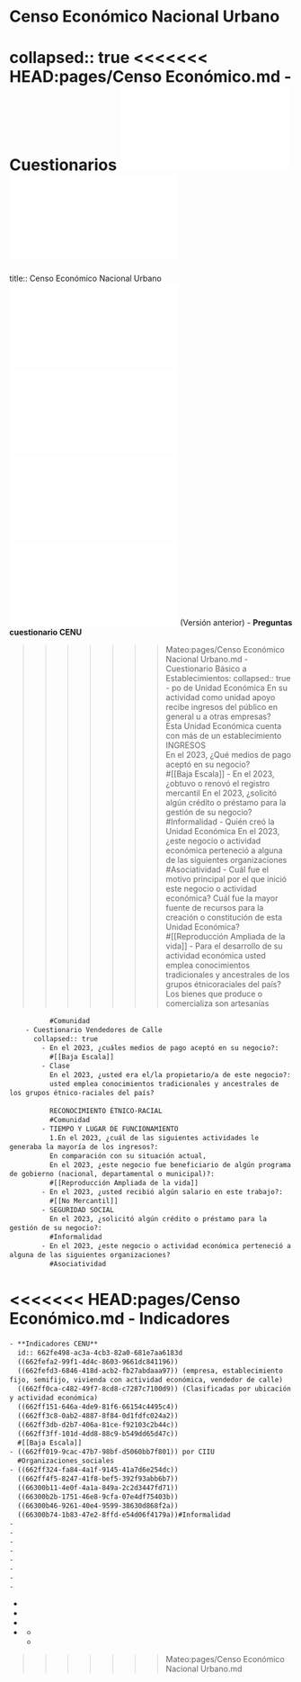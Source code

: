 # Censo Económico Nacional Urbano
collapsed:: true
<<<<<<< HEAD:pages/Censo Económico.md
	- **Cuestionarios**
	  ![CE cuestionario Básico Establecimientos.pdf](../assets/CE_cuestionariobasico_estable.pdf)  
	  ![CE Cuestionario Vendedores Calle.pdf](../assets/CE_cuestionariovendedores_calle.pdf)
=======
title:: Censo Económico Nacional Urbano
![CE cuestionario Básico Establecimientos.pdf](../assets/CE_cuestionariobasico_estable.pdf)
![CE Cuestionario Vendedores Calle.pdf](../assets/CE_cuestionariovendedores_calle.pdf)
![PlanGeneral CENU.pdf](../assets/PlanGeneral_CENU_1714417394656_0.pdf)
![Plan General - Censo Económico-02082023.pdf](../assets/Plan_General_-_Censo_Económico-02082023_1714424439479_0.pdf) (Versión anterior)
	- **Preguntas cuestionario CENU**
>>>>>>> Mateo:pages/Censo Económico Nacional Urbano.md
		- Cuestionario Básico a Establecimientos:
		  collapsed:: true
			- po de Unidad Económica 
			  En su actividad como unidad apoyo recibe ingresos del público en general u a otras empresas?  
			  Esta Unidad Económica cuenta con más de un establecimiento  
			  INGRESOS  
			  En el 2023, ¿Qué medios de pago aceptó en su negocio?  
			  #[[Baja Escala]]
			- En el 2023, ¿obtuvo o renovó el registro mercantil
			  En el 2023, ¿solicitó algún crédito o préstamo para la gestión de su negocio?  
			  #Informalidad
			- Quién creó la Unidad Económica
			  En el 2023, ¿este negocio o actividad económica perteneció a alguna de las siguientes organizaciones  
			  #Asociatividad
			- Cuál fue el motivo principal por el que inició este negocio o actividad económica?
			  Cuál fue la mayor fuente de recursos para la creación o constitución de esta Unidad Económica?  
			  #[[Reproducción Ampliada de la vida]]
			- Para el desarrollo de su actividad económica usted emplea conocimientos tradicionales y ancestrales de los grupos étnicoraciales del país?
			  Los bienes que produce o comercializa son artesanías  
			    
			  #Comunidad
		- Cuestionario Vendedores de Calle
		  collapsed:: true
			- En el 2023, ¿cuáles medios de pago aceptó en su negocio?:
			  #[[Baja Escala]]
			- Clase
			  En el 2023, ¿usted era el/la propietario/a de este negocio?:  
			  usted emplea conocimientos tradicionales y ancestrales de los grupos étnico-raciales del país?  
			    
			  RECONOCIMIENTO ÉTNICO-RACIAL  
			  #Comunidad
			- TIEMPO Y LUGAR DE FUNCIONAMIENTO
			  1.En el 2023, ¿cuál de las siguientes actividades le generaba la mayoría de los ingresos?:  
			  En comparación con su situación actual,   
			  En el 2023, ¿este negocio fue beneficiario de algún programa de gobierno (nacional, departamental o municipal)?:  
			  #[[Reproducción Ampliada de la vida]]
			- En el 2023, ¿usted recibió algún salario en este trabajo?:
			  #[[No Mercantil]]
			- SEGURIDAD SOCIAL
			  En el 2023, ¿solicitó algún crédito o préstamo para la gestión de su negocio?:  
			  #Informalidad
			- En el 2023, ¿este negocio o actividad económica perteneció a alguna de las siguientes organizaciones?
			  #Asociatividad
<<<<<<< HEAD:pages/Censo Económico.md
	- **Indicadores**
=======
	- **Indicadores CENU**
	  id:: 662fe498-ac3a-4cb3-82a0-681e7aa6183d
	  ((662fefa2-99f1-4d4c-8603-9661dc841196))
	  ((662fefd3-6846-418d-acb2-fb27abdaaa97)) (empresa, establecimiento fijo, semifijo, vivienda con actividad económica, vendedor de calle)
	  ((662ff0ca-c482-49f7-8cd8-c7287c7100d9)) (Clasificadas por ubicación y actividad económica)
	  ((662ff151-646a-4de9-81f6-66154c4495c4))
	  ((662ff3c8-0ab2-4887-8f84-0d1fdfc024a2))
	  ((662ff3db-d2b7-406a-81ce-f92103c2b44c))
	  ((662ff3ff-101d-4dd8-88c9-b549dd65d47c))
	  #[[Baja Escala]]
	- ((662ff019-9cac-47b7-98bf-d5060bb7f801)) por CIIU
	  #Organizaciones_sociales
	- ((662ff324-fa84-4a1f-9145-41a7d6e254dc))
	  ((662ff4f5-8247-41f8-bef5-392f93abb6b7))
	  ((66300b11-4e0f-4a1a-849a-2c2d3447fd71))
	  ((66300b2b-1751-46e8-9cfa-07e4df75403b))
	  ((66300b46-9261-40e4-9599-38630d868f2a))
	  ((66300b74-1b83-47e2-8ffd-e54d06f4179a))#Informalidad
	-
	-
	-
	-
	-
	-
	-
	-
-
-
-
-
	-
	-
>>>>>>> Mateo:pages/Censo Económico Nacional Urbano.md
